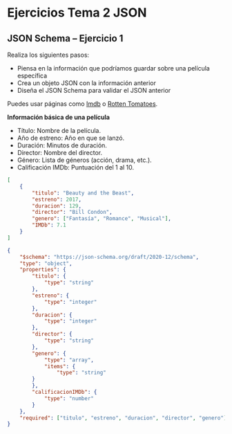 
# Ejercicios Tema 2 JSON


## JSON Schema – Ejercicio 1

Realiza los siguientes pasos:

- Piensa en la información que podríamos guardar sobre una película específica
- Crea un objeto JSON con la información anterior
- Diseña el JSON Schema para validar el JSON anterior

Puedes usar páginas como [Imdb](https://www.imdb.com) o [Rotten Tomatoes](https://www.rottentomatoes.com).

**Información básica de una película**
- Título: Nombre de la película.
- Año de estreno: Año en que se lanzó.
- Duración: Minutos de duración.
- Director: Nombre del director.
- Género: Lista de géneros (acción, drama, etc.).
- Calificación IMDb: Puntuación del 1 al 10.

```json
[
    {
        "titulo": "Beauty and the Beast",
        "estreno": 2017,
        "duracion": 129,
        "director": "Bill Condon",
        "genero": ["Fantasía", "Romance", "Musical"],
        "IMDb": 7.1
    }
]

```

```json
{
    "$schema": "https://json-schema.org/draft/2020-12/schema",
    "type": "object",
    "properties": {
        "titulo": {
            "type": "string"
        },
        "estreno": {
            "type": "integer"
        },
        "duracion": {
            "type": "integer"
        },
        "director": {
            "type": "string"
        },
        "genero": {
            "type": "array",
            "items": {
                "type": "string"
        }
        },
        "calificacionIMDb": {
            "type": "number"
        }
    },
    "required": ["titulo", "estreno", "duracion", "director", "genero"]
}

```